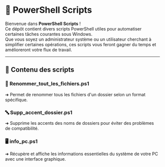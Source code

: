 # 🚀 PowerShell Scripts  

Bienvenue dans **PowerShell Scripts** !  
Ce dépôt contient divers scripts PowerShell utiles pour automatiser certaines tâches courantes sous Windows.  
Que vous soyez un administrateur système ou un utilisateur cherchant à simplifier certaines opérations, ces scripts vous feront gagner du temps et amélioreront votre flux de travail.  

---

## 📂 Contenu des scripts  

### 📁 Renommer_tout_les_fichiers.ps1  
➜ Permet de renommer tous les fichiers d'un dossier selon un format spécifique.  

### 🔤 Supp_accent_dossier.ps1  
➜ Supprime les accents des noms de dossiers pour éviter des problèmes de compatibilité.  

### 🖥️ info_pc.ps1  
➜ Récupère et affiche les informations essentielles du système de votre PC avec une interface graphique.  
